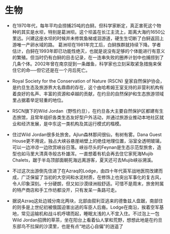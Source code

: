 # 生物

* 在1970年代，每年平均会捞捕25吨的白鲟。但科学家断定，真正害死这个物种的其实是水坝，特别是葛洲坝。这个坝盖在长江主流上，距离大海约1650公里远。兴建这座水坝的时候并未修筑鱼梯或洄游道，硬生生切断了白鲟返回上游唯一产卵水域的路。 葛洲坝在1981年完工后，白鲟族群就持续下降。学者估计，白鲟在1993年即已功能性绝灭，也就是说没有足够的个体能进行有意义的繁殖。但当时仍有白鲟的目击记录，在一连串失败的圈养计划中也捕捞到了几条个体。2002年曾在南京捉到一条雌鱼，科学家也立刻采取紧急措施来保住它的命──但它还是在一个月后死亡。


* Royal Society for the Conservation of Nature (RSCN) 皇家自然保护协会，是约旦生态及旅游界大名鼎鼎的存在，这个由哈希姆王室支持的非营利机构有着良好的名声、丰富的资源和卓越的贡献，在约旦的自然保护和生态旅游领域里占据着举足轻重的地位。
* RSCN旗下的Wild Jordan（野性约旦），在约旦各大主要自然保护区都建有生态旅馆，且常年组织各类生态友好型户外活动，并通过旅游业推动本地社区就业和经济发展，是中东这一类机构及其运行模式的楷模。
* 住过Wild Jordan很多处旅舍。Ajlun森林那间很仙，有树有雾。Dana Guest House更不用说，独占大峡谷悬崖峭壁上的绝佳地理位置，浴室全透明玻璃，可以一边冲凉一边欣赏峡谷日落。峡谷尽头的Feynan是生态示范型旅舍，造型也如马里大清真寺般古朴雄浑。一直想着有机会再去住它家死海Mujib Chalets，踞于半岛顶部面朝死海远离游客，夏天还可去Mujib峡谷溯溪。
* 不过这次出游倒先住进了在Azraq的Lodge，由四十年代英军战地医院改建而成，广泛保留了当初的大空间和水泥材质，在修饰上也突出军事化的复古风，令人印象深刻。十分硬朗，但又如沙漠绿洲般舒适。可惜不是周末，旅舍附属的特产商店和手工作坊都没开，只有发呆一条路可走。
* 据说Azraq这处边城分南北两块，北部由叙利亚逃来的德鲁兹人盘踞，南部住的则多是上世纪初被俄国迫害出逃的车臣人后裔。Lodge在南沿，挨着空军基地，常见运输机和战斗机呼啸而起，睡眠太浅的人不宜入住。不过泡上一包Wild Jordan招牌的草茶，坐在阳台上看着仙人掌和荒野，想想此地是在约旦东部鸟不拉屎的沙漠里，也是有点“地远心自偏”的逍遥了
